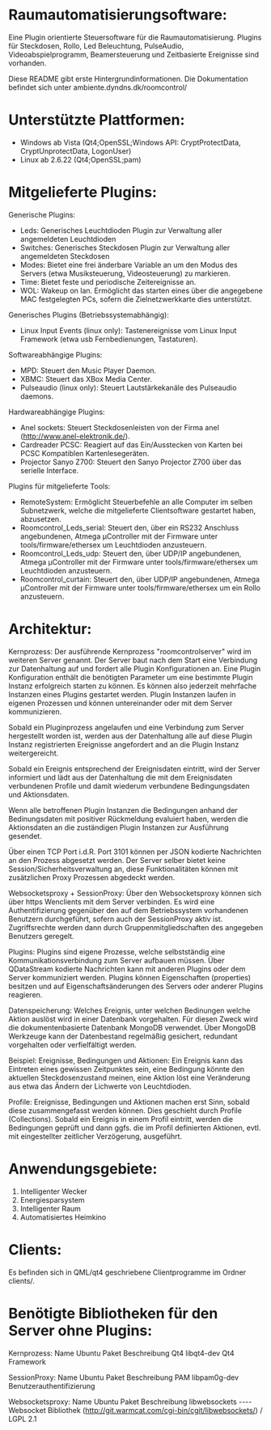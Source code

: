 Raumautomatisierungsoftware:
============================
Eine Plugin orientierte Steuersoftware für die Raumautomatisierung. Plugins für
Steckdosen, Rollo, Led Beleuchtung, PulseAudio, Videoabspielprogramm,
Beamersteuerung und Zeitbasierte Ereignisse sind vorhanden.

Diese README gibt erste Hintergrundinformationen.
Die Dokumentation befindet sich unter ambiente.dyndns.dk/roomcontrol/

Unterstützte Plattformen:
=========================
* Windows ab Vista (Qt4;OpenSSL;Windows API: CryptProtectData, CryptUnprotectData, LogonUser)
* Linux ab 2.6.22 (Qt4;OpenSSL;pam)

Mitgelieferte Plugins:
======================
Generische Plugins:
* Leds: Generisches Leuchtdioden Plugin zur Verwaltung aller angemeldeten Leuchtdioden
* Switches: Generisches Steckdosen Plugin zur Verwaltung aller angemeldeten Steckdosen
* Modes: Bietet eine frei änderbare Variable an um den Modus des Servers (etwa Musiksteuerung, Videosteuerung) zu markieren.
* Time: Bietet feste und periodische Zeitereignisse an.
* WOL: Wakeup on lan. Ermöglicht das starten eines über die angegebene MAC festgelegten PCs, sofern die Zielnetzwerkkarte dies unterstützt.

Generisches Plugins (Betriebssystemabhängig):
* Linux Input Events (linux only): Tastenereignisse vom Linux Input Framework (etwa usb Fernbedienungen, Tastaturen).

Softwareabhängige Plugins:
* MPD: Steuert den Music Player Daemon.
* XBMC: Steuert das XBox Media Center.
* Pulseaudio (linux only): Steuert Lautstärkekanäle des Pulseaudio daemons.

Hardwareabhängige Plugins:
* Anel sockets: Steuert Steckdosenleisten von der Firma anel (http://www.anel-elektronik.de/).
* Cardreader PCSC: Reagiert auf das Ein/Ausstecken von Karten bei PCSC Kompatiblen Kartenlesegeräten.
* Projector Sanyo Z700: Steuert den Sanyo Projector Z700 über das serielle Interface.

Plugins für mitgelieferte Tools:
* RemoteSystem: Ermöglicht Steuerbefehle an alle Computer im selben Subnetzwerk,
  welche die mitgelieferte Clientsoftware gestartet haben, abzusetzen.
* Roomcontrol_Leds_serial: Steuert den, über ein RS232 Anschluss angebundenen,
  Atmega µController mit der Firmware unter tools/firmware/ethersex um Leuchtdioden anzusteuern.
* Roomcontrol_Leds_udp: Steuert den, über UDP/IP angebundenen,
  Atmega µController mit der Firmware unter tools/firmware/ethersex um Leuchtdioden anzusteuern.
* Roomcontrol_curtain: Steuert den, über UDP/IP angebundenen,
  Atmega µController mit der Firmware unter tools/firmware/ethersex um ein Rollo anzusteuern.

Architektur:
============
Kernprozess:
Der ausführende Kernprozess "roomcontrolserver" wird im weiteren Server genannt.
Der Server baut nach dem Start eine Verbindung zur Datenhaltung auf und fordert alle Plugin Konfigurationen an.
Eine Plugin Konfiguration enthält die benötigten Parameter um eine bestimmte Plugin Instanz
erfolgreich starten zu können. Es können also jederzeit mehrfache Instanzen eines Plugins gestartet werden.
Plugin Instanzen laufen in eigenen Prozessen und können untereinander oder mit dem Server kommunizieren.

Sobald ein Pluginprozess angelaufen und eine Verbindung zum Server hergestellt worden ist, werden aus der Datenhaltung
alle auf diese Plugin Instanz registrierten Ereignisse angefordert and an die Plugin Instanz weitergereicht.

Sobald ein Ereignis entsprechend der Ereignisdaten eintritt, wird der Server informiert und lädt aus der Datenhaltung
die mit dem Ereignisdaten verbundenen Profile und damit wiederum verbundene Bedingungsdaten und Aktionsdaten.

Wenn alle betroffenen Plugin Instanzen die Bedingungen anhand der Bedinungsdaten mit positiver Rückmeldung
evaluiert haben, werden die Aktionsdaten an die zuständigen Plugin Instanzen zur Ausführung gesendet.

Über einen TCP Port i.d.R. Port 3101 können per JSON kodierte Nachrichten an den Prozess abgesetzt werden.
Der Server selber bietet keine Session/Sicherheitsverwaltung an,
diese Funktionalitäten können mit zusätzlichen Proxy Prozessen abgedeckt werden.

Websocketsproxy + SessionProxy:
Über den Websocketsproxy können sich über https Wenclients mit dem Server verbinden. Es wird eine
Authentifizierung gegenüber den auf dem Betriebssystem vorhandenen Benutzern
durchgeführt, sofern auch der SessionProxy aktiv ist. Zugriffsrechte werden dann durch Gruppenmitgliedschaften des
angegeben Benutzers geregelt.

Plugins:
Plugins sind eigene Prozesse, welche selbstständig eine Kommunikationsverbindung zum Server aufbauen müssen.
Über QDataStream kodierte Nachrichten kann mit anderen Plugins oder dem Server kommuniziert werden.
Plugins können Eigenschaften (properties) besitzen und auf Eigenschaftsänderungen des Servers oder anderer Plugins
reagieren. 

Datenspeicherung:
Welches Ereignis, unter welchen Bedinungen welche Aktion auslöst wird in einer Datenbank vorgehalten. Für diesen
Zweck wird die dokumentenbasierte Datenbank MongoDB verwendet. Über MongoDB Werkzeuge kann der Datenbestand regelmäßig
gesichert, redundant vorgehalten oder verfielfältigt werden.

Beispiel: Ereignisse, Bedingungen und Aktionen:
Ein Ereignis kann das Eintreten eines gewissen Zeitpunktes sein,
eine Bedingung könnte den aktuellen Steckdosenzustand meinen,
eine Aktion löst eine Veränderung aus etwa das Ändern der Lichwerte von Leuchtdioden.

Profile:
Ereignisse, Bedingungen und Aktionen machen erst Sinn, sobald diese zusammengefasst werden können.
Dies geschieht durch Profile (Collections). Sobald ein Ereignis in einem Profil eintritt,
werden die Bedingungen geprüft und dann ggfs. die im Profil definierten Aktionen,
evtl. mit eingestellter zeitlicher Verzögerung, ausgeführt.


Anwendungsgebiete:
==================
1. Intelligenter Wecker
2. Energiesparsystem
3. Intelligenter Raum
4. Automatisiertes Heimkino

Clients:
========
Es befinden sich in QML/qt4 geschriebene Clientprogramme im Ordner clients/.

Benötigte Bibliotheken für den Server ohne Plugins:
===================================================
Kernprozess:
Name          Ubuntu Paket          Beschreibung
Qt4           libqt4-dev            Qt4 Framework

SessionProxy:
Name          Ubuntu Paket          Beschreibung
PAM           libpam0g-dev          Benutzerauthentifizierung

Websocketsproxy:
Name          Ubuntu Paket          Beschreibung
libwebsockets ----                  Websocket Bibliothek  (http://git.warmcat.com/cgi-bin/cgit/libwebsockets/) / LGPL 2.1
